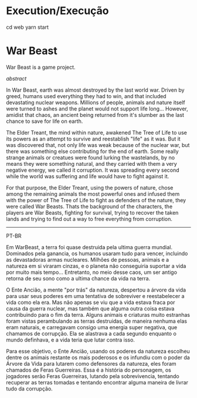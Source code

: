 # Execution/Execução
  
  cd web
  yarn start 

# War Beast

War Beast is a game project.

*abstract*


In War Beast, earth was almost destroyed by the last world war. Driven by greed, humans used everything they had to win, and that included devastating nuclear weapons. Millions of people, animals and nature itself were turned to ashes and the planet would not support life long...
However, amidist that chaos, an ancient being returned from it's slumber as the last chance to save for life on earth.


The Elder Treant, the mind within nature, awakened The Tree of Life to use its powers as an attempt to survive and reestablish "life" as it was. But it was discovered that, not only life was weak because of the nuclear war, but there was something else contributing for the end of earth. Some really strange animals or creatues were found lurking the wastelands, by no means they were something natural, and they carried with them a very negative energy, we called it corruption. It was spreading every second while the world was suffering and life would have to fight against it.

For that purpose, the Elder Treant, using the powers of nature, chose among the remaining animals the most powerful ones and infused them with the power of The Tree of Life to fight as defenders of the nature, they were called War Beasts. Thats the background of the characters, the players are War Beasts, fighting for survival, trying to recover the taken lands and trying to find out a way to free everything from corruption.

------------------------------------------------------------------------------------------------------------------------------------------

PT-BR

Em WarBeast, a terra foi quase destruida pela ultima guerra mundial. Dominados pela ganancia, os humanos usaram tudo para vencer, incluindo as devastadoras armas nucleares. Milhões de pessoas, animais e a natureza em si viraram cinzas, e o planeta não conseguiria suportar a vida por muito mais tempo...
Entretanto, no meio desse caos, um ser antigo retorna de seu sono como a ultima chance da vida na terra.

O Ente Ancião, a mente "por trás" da natureza, despertou a árvore da vida para usar seus poderes em uma tentativa de sobreviver e reestabelecer a vida como ela era. Mas não apenas se viu que a vida estava fraca por causa da guerra nuclear, mas também que alguma outra coisa estava contribuindo para o fim da terra. Alguns animais e criaturas muito estranhas foram vistas perambulando as terras destruidas, de maneira nenhuma elas eram naturais, e carregavam consigo uma energia super negativa, que chamamos de corrupção. Ela se alastrava a cada segundo enquanto o mundo definhava, e a vida teria que lutar contra isso.

Para esse objetivo, o Ente Ancião, usando os poderes da natureza escolheu dentre os animais restante os mais poderosos e os infundiu com o poder da Árvore da Vida para lutarem como defensores da natureza, eles foram chamados de Feras Guerreiras. Essa é a história do personagem, os jogadores serão Feras Guerreiras, lutando pela sobrevivencia, tentando recuperar as terras tomadas e tentando encontrar alguma maneira de livrar tudo da corrupção.
